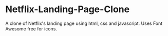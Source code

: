 # Netflix-Landing-Page-Clone
A clone of Netflix's landing page using html, css and javascript. Uses Font Awesome free for icons.
